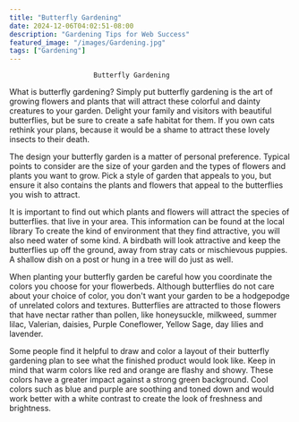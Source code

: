 ```yaml
---
title: "Butterfly Gardening"
date: 2024-12-06T04:02:51-08:00
description: "Gardening Tips for Web Success"
featured_image: "/images/Gardening.jpg"
tags: ["Gardening"]
---
```


                         Butterfly Gardening
What is butterfly gardening? Simply put butterfly gardening is the art of growing flowers and plants that will attract these colorful and dainty creatures to your garden. Delight your family and visitors with beautiful butterflies, but be sure to create a safe habitat for them. If you own cats rethink your plans, because it would be a shame to attract these lovely insects to their death.

The design your butterfly garden is a matter of personal preference. Typical points to consider are the size of your garden and the types of flowers and plants you want to grow. Pick a style of garden that appeals to you, but ensure it also contains the plants and flowers that appeal to the butterflies you wish to attract. 

It is important to find out which plants and flowers will attract the species of butterflies. that live in your area. This information can be found at the local library 
To create the kind of environment that they find attractive, you will also need water of some kind. A birdbath will look attractive and keep the butterflies up off the ground, away from stray cats or mischievous puppies. A shallow dish on a post or hung in a tree will do just as well. 

When planting your butterfly garden be careful how you coordinate the colors you choose for your flowerbeds. Although butterflies do not care about your choice of color, you don't want your garden to be a hodgepodge of unrelated colors and textures. Butterflies are attracted to those flowers that have nectar rather than pollen, like honeysuckle, milkweed, summer lilac, Valerian, daisies, Purple Coneflower, Yellow Sage, day lilies and lavender.

Some people find it helpful to draw and color a layout of their butterfly gardening plan to see what the finished product would look like. Keep in mind that warm colors like red and orange are flashy and showy. These colors have a greater impact against a strong green background. Cool colors such as blue and purple are soothing and toned down and would work better with a white contrast to create the look of freshness and brightness. 

 

